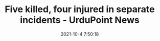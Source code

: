 ---
"title": "Five killed, four injured in separate incidents - UrduPoint News"
"date": "2021-10-4 7:50:18"
"feed_name": "GOOGLENEWSCONSTRUCTION"
"feed_website": "https://news.google.com/search?q=construction%2Bincident&hl=en-US&gl=US&ceid=US:en"
"feed_rss": "https://news.google.com/rss/search?q=construction%2Bincident&hl=en-US&gl=US&ceid=US:en"
"link": "https://www.urdupoint.com/en/pakistan/five-killed-four-injured-in-separate-inciden-1366854.html"
"source": "{'href': 'https://www.urdupoint.com', 'title': 'UrduPoint News'}"
"file": "_posts/2021-1-1-4648291a30c2b26e06c77897244c8f800688ec96.md"
"accident": "1"
"drilling": "0"
"dead": "5"
"injured": "4"
"arrested": "0"
"place": "unknown place"
"where": "unknown site"
"causes": "unknown"
"place_uri": "unknown place"
---